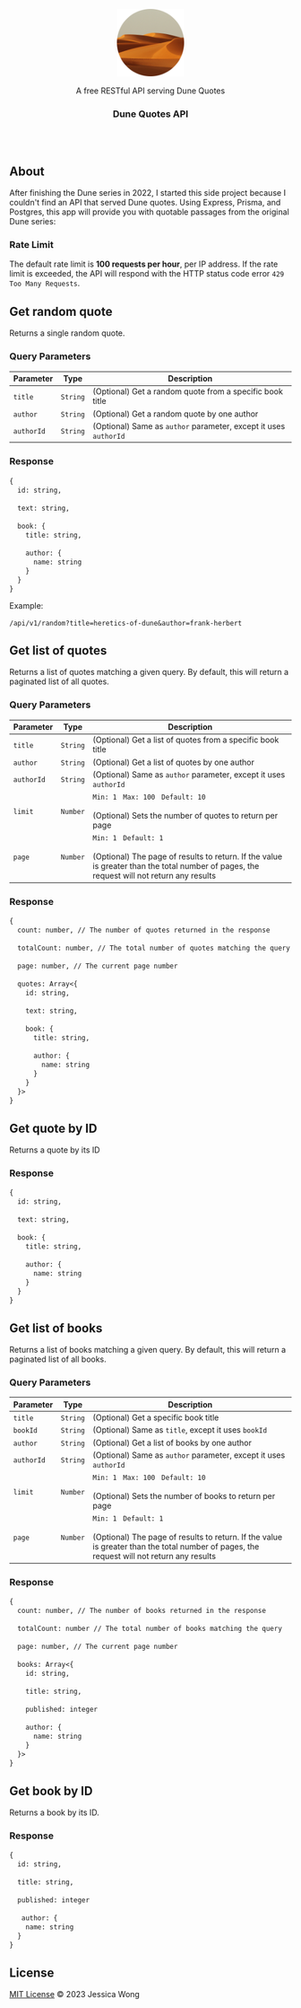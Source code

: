 <p align="center">
  <a href="https://github.com/jessicsw/dune-quotes">
    <img src="./assets/dune.png" alt="Logo" width="120" height="120">
  </a>

  <p align="center">A free RESTful API serving Dune Quotes</p>
  <h3 align="center">Dune Quotes API</h3>
</p>

<br><br>

## About

After finishing the Dune series in 2022, I started this side project because I couldn't find an API that served Dune quotes. Using Express, Prisma, and Postgres, this app will provide you with quotable passages from the original Dune series:

<!-- ```
{
  "id": "b497b556-d85e-425e-bfa4-1c17c8ca9943",

  "text": "Give me the judgment of balanced minds in preference to laws every time. Codes and manuals create patterned behavior. All patterned behavior tends to go unquestioned, gathering destructive momentum. —Darwi Odrade",

  "book": {
    "title": "Chapterhouse: Dune",
    "author": {
      "name": "Frank Herbert"
    }
  }
}
``` -->

### Rate Limit

The default rate limit is __100 requests per hour__, per IP address. If the rate limit is exceeded, the API will respond with the HTTP status code error `429 Too Many Requests`.


## Get random quote

Returns a single random quote.

### Query Parameters

| Parameter   | Type        | Description |
| ----------- | ----------- | ----------- |
| `title`     | `String`    | (Optional) Get a random quote from a specific book title
| `author`    | `String`    | (Optional) Get a random quote by one author
| `authorId`  | `String`    | (Optional) Same as `author` parameter, except it uses `authorId`

### Response

```
{
  id: string,

  text: string,

  book: {
    title: string,

    author: {
      name: string
    }
  }
}
```

Example:
```
/api/v1/random?title=heretics-of-dune&author=frank-herbert
```

## Get list of quotes

Returns a list of quotes matching a given query. By default, this will return a paginated list of all quotes.

### Query Parameters

| Parameter   | Type        | Description |
| ----------- | ----------- | ----------- |
| `title`     | `String`    | (Optional) Get a list of quotes from a specific book title
| `author`    | `String`    | (Optional) Get a list of quotes by one author
| `authorId`  | `String`    | (Optional) Same as `author` parameter, except it uses `authorId`
| `limit`     | `Number`    | `Min: 1` &nbsp; `Max: 100` &nbsp; `Default: 10` <br><br> (Optional) Sets the number of quotes to return per page
| `page`      | `Number`    | `Min: 1` &nbsp; `Default: 1` <br><br> (Optional) The page of results to return. If the value is greater than the total number of pages, the request will not return any results

### Response

```
{
  count: number, // The number of quotes returned in the response

  totalCount: number, // The total number of quotes matching the query

  page: number, // The current page number

  quotes: Array<{
    id: string,

    text: string,

    book: {
      title: string,
      
      author: {
        name: string
      }
    }
  }>
}
```

## Get quote by ID

Returns a quote by its ID


### Response

```
{
  id: string,

  text: string,

  book: {
    title: string,

    author: {
      name: string
    }
  }
}
```

## Get list of books

Returns a list of books matching a given query. By default, this will return a paginated list of all books.

### Query Parameters

| Parameter   | Type        | Description |
| ----------- | ----------- | ----------- |
| `title`     | `String`    | (Optional) Get a specific book title
| `bookId`     | `String`    | (Optional) Same as `title`, except it uses `bookId`
| `author`    | `String`    | (Optional) Get a list of books by one author
| `authorId`  | `String`    | (Optional) Same as `author` parameter, except it uses `authorId`
| `limit`     | `Number`    | `Min: 1` &nbsp; `Max: 100` &nbsp; `Default: 10` <br><br> (Optional) Sets the number of books to return per page
| `page`      | `Number`    | `Min: 1` &nbsp; `Default: 1` <br><br> (Optional) The page of results to return. If the value is greater than the total number of pages, the request will not return any results

### Response

```
{
  count: number, // The number of books returned in the response

  totalCount: number // The total number of books matching the query

  page: number, // The current page number

  books: Array<{
    id: string,

    title: string,

    published: integer

    author: {
      name: string
    }
  }>
}
```

## Get book by ID

Returns a book by its ID.


### Response

```
{
  id: string,

  title: string,

  published: integer

   author: {
    name: string
  }
}
```

## License

[MIT License](./LICENSE) © 2023 Jessica Wong